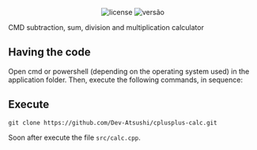 <p align="center">
    <img src="https://img.shields.io/github/license/mashape/apistatus.svg" alt="license"/>
    <img src="https://img.shields.io/badge/version-1.0-blue" alt="versão">
</p>

CMD subtraction, sum, division and multiplication calculator

## Having the code

Open cmd or powershell (depending on the operating system used) in the application folder. Then, execute the following commands, in sequence:

## Execute

```
git clone https://github.com/Dev-Atsushi/cplusplus-calc.git
```

Soon after execute the file `src/calc.cpp`.
